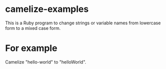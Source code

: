 camelize-examples
=================

This is a Ruby program to change strings or variable names from lowercase form to a mixed case form.

For example
===========

Camelize "hello-world" to "helloWorld".
